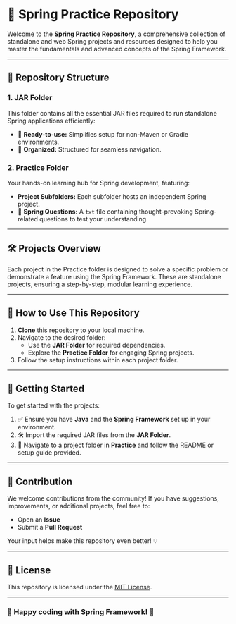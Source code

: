 # 🌟 Spring Practice Repository

Welcome to the **Spring Practice Repository**, a comprehensive collection of standalone and web Spring projects and resources designed to help you master the fundamentals and advanced concepts of the Spring Framework.

---

## 📁 Repository Structure

### 1. **JAR Folder**
This folder contains all the essential JAR files required to run standalone Spring applications efficiently:

- 🚀 **Ready-to-use:** Simplifies setup for non-Maven or Gradle environments.
- 📂 **Organized:** Structured for seamless navigation.

### 2. **Practice Folder**
Your hands-on learning hub for Spring development, featuring:

- **Project Subfolders:** Each subfolder hosts an independent Spring project.
- 📝 **Spring Questions:** A `txt` file containing thought-provoking Spring-related questions to test your understanding.

---

## 🛠️ Projects Overview
Each project in the Practice folder is designed to solve a specific problem or demonstrate a feature using the Spring Framework. These are standalone projects, ensuring a step-by-step, modular learning experience.

---

## 🚀 How to Use This Repository
1. **Clone** this repository to your local machine.
2. Navigate to the desired folder:
   - Use the **JAR Folder** for required dependencies.
   - Explore the **Practice Folder** for engaging Spring projects.
3. Follow the setup instructions within each project folder.

---

## 🏁 Getting Started
To get started with the projects:
1. ✅ Ensure you have **Java** and the **Spring Framework** set up in your environment.
2. 🛠 Import the required JAR files from the **JAR Folder**.
3. 📂 Navigate to a project folder in **Practice** and follow the README or setup guide provided.

---

## 🤝 Contribution
We welcome contributions from the community! If you have suggestions, improvements, or additional projects, feel free to:

- Open an **Issue**
- Submit a **Pull Request**

Your input helps make this repository even better! 💡

---

## 📜 License
This repository is licensed under the [MIT License](LICENSE).

---

### 🎉 Happy coding with Spring Framework! 🌱


